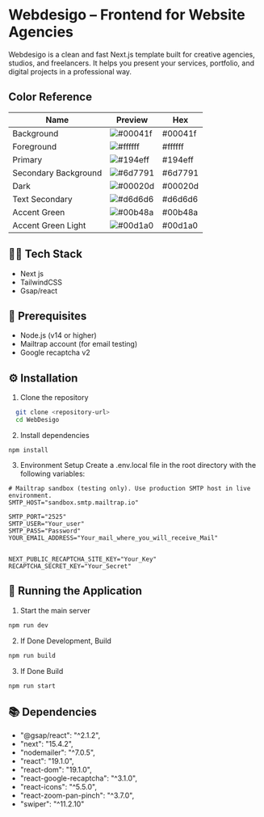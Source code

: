 # Webdesigo – Frontend for Website Agencies

Webdesigo is a clean and fast Next.js template built for creative agencies, studios, and freelancers. It helps you present your services, portfolio, and digital projects in a professional way.




## Color Reference

| Name                     | Preview                                                                 | Hex       |
| ------------------------ | ----------------------------------------------------------------------- | --------- |
| Background               | ![#00041f](https://via.placeholder.com/10/00041f?text=+)                | #00041f   |
| Foreground               | ![#ffffff](https://via.placeholder.com/10/ffffff?text=+)                | #ffffff   |
| Primary                  | ![#194eff](https://via.placeholder.com/10/194eff?text=+)                | #194eff   |
| Secondary Background     | ![#6d7791](https://via.placeholder.com/10/6d7791?text=+)                | #6d7791   |
| Dark                     | ![#00020d](https://via.placeholder.com/10/00020d?text=+)                | #00020d   |
| Text Secondary           | ![#d6d6d6](https://via.placeholder.com/10/d6d6d6?text=+)                | #d6d6d6   |
| Accent Green             | ![#00b48a](https://via.placeholder.com/10/00b48a?text=+)                | #00b48a   |
| Accent Green Light       | ![#00d1a0](https://via.placeholder.com/10/00d1a0?text=+)                | #00d1a0   |

## 🧑‍💻 Tech Stack

- Next js
- TailwindCSS
- Gsap/react


## 📑 Prerequisites
- Node.js (v14 or higher)
- Mailtrap account (for email testing)
- Google recaptcha v2 
## ⚙️ Installation
1. Clone the repository
```bash
  git clone <repository-url>
  cd WebDesigo
```

2. Install dependencies

```
npm install

```

3. Environment Setup Create a .env.local file in the root directory with the following variables:

```
# Mailtrap sandbox (testing only). Use production SMTP host in live environment.
SMTP_HOST="sandbox.smtp.mailtrap.io"  

SMTP_PORT="2525"
SMTP_USER="Your_user"
SMTP_PASS="Password"
YOUR_EMAIL_ADDRESS="Your_mail_where_you_will_receive_Mail"


NEXT_PUBLIC_RECAPTCHA_SITE_KEY="Your_Key"
RECAPTCHA_SECRET_KEY="Your_Secret"

```

## 🚀 Running the Application

1. Start the main server

```bash
npm run dev
```

2. If Done Development, Build

```bash
npm run build
```

3. If Done Build

```bash
npm run start
```

## 📚 Dependencies

- "@gsap/react": "^2.1.2",
- "next": "15.4.2",
- "nodemailer": "^7.0.5",
- "react": "19.1.0",
- "react-dom": "19.1.0",
- "react-google-recaptcha": "^3.1.0",
- "react-icons": "^5.5.0",
- "react-zoom-pan-pinch": "^3.7.0",
- "swiper": "^11.2.10"
